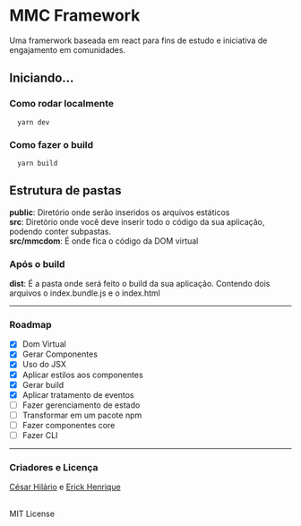 # MMC Framework
Uma framerwork baseada em react para fins de estudo e iniciativa de engajamento em comunidades.
## **Iniciando...**

### Como rodar localmente
```
  yarn dev
```

### Como fazer o build
```
  yarn build
```

## **Estrutura de pastas**
**public**: Diretório onde serão inseridos os arquivos estáticos
<br/>
**src**: Diretório onde você deve inserir todo o código da sua aplicação, podendo conter subpastas.
<br/>
**src/mmcdom**: É onde fica o código da DOM virtual

### **Após o build**
**dist**: É a pasta onde será feito o build da sua aplicação. Contendo dois arquivos o index.bundle.js e o index.html
***
### Roadmap
- [X] Dom Virtual
- [X] Gerar Componentes
- [X] Uso do JSX
- [X] Aplicar estilos aos componentes
- [X] Gerar build  
- [X] Aplicar tratamento de eventos
- [ ] Fazer gerenciamento de estado 
- [ ] Transformar em um pacote npm
- [ ] Fazer componentes core
- [ ] Fazer CLI 
***
### Criadores e Licença

<a href="https://github.com/cesarhilario">César Hilário</a> 
e 
<a href="https://github.com/Erick-34">Erick Henrique</a>
<br/>
<br/>

MIT License